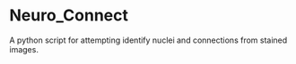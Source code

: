# Neuro_Connect
A python script for attempting identify nuclei and connections from stained images.
